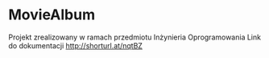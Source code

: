# MovieAlbum

Projekt zrealizowany w ramach przedmiotu Inżynieria Oprogramowania
Link do dokumentacji
http://shorturl.at/nqtBZ
